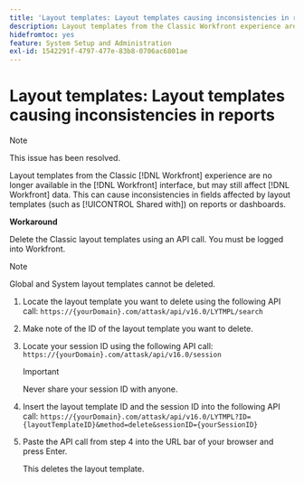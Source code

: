 ```yaml
---
title: 'Layout templates: Layout templates causing inconsistencies in reports'
description: Layout templates from the Classic Workfront experience are no longer available in the Workfront interface, but may still affect Workfront data. This can cause inconsistencies in fields affected by layout templates (such as Shared with) on reports or dashboards.
hidefromtoc: yes
feature: System Setup and Administration
exl-id: 1542291f-4797-477e-83b8-0706ac6801ae
---
```

# Layout templates: Layout templates causing inconsistencies in reports

<!--Can delete after 9/24/2024-->

>[!NOTE]
>
>This issue has been resolved.

Layout templates from the Classic [!DNL Workfront] experience are no longer available in the [!DNL Workfront] interface, but may still affect [!DNL Workfront] data. This can cause inconsistencies in fields affected by layout templates (such as [!UICONTROL Shared with]) on reports or dashboards.

**Workaround**

Delete the Classic layout templates using an API call. You must be logged into Workfront.

>[!NOTE]
>
>Global and System layout templates cannot be deleted.

1. Locate the layout template you want to delete using the following API call:
   `https://{yourDomain}.com/attask/api/v16.0/LYTMPL/search`
1. Make note of the ID of the layout template you want to delete. 
1. Locate your session ID using the following API call:
   `https://{yourDomain}.com/attask/api/v16.0/session`

   >[!IMPORTANT]
   >
   >Never share your session ID with anyone. 

1. Insert the layout template ID and the session ID into the following API call:
   `https://{yourDomain}.com/attask/api/v16.0/LYTMPL?ID={layoutTemplateID}&method=delete&sessionID={yourSessionID}`
1. Paste the API call from step 4 into the URL bar of your browser and press Enter.

   This deletes the layout template.

